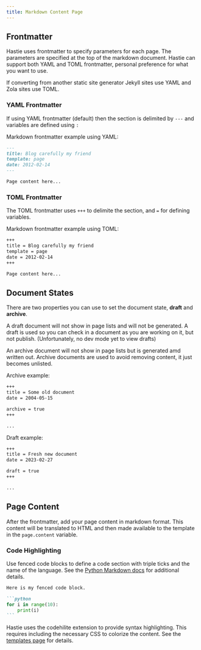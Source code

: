 ```yaml
---
title: Markdown Content Page
---
```


## Frontmatter

Hastie uses frontmatter to specify parameters for each page. The parameters are specified at the top of the markdown document. Hastie can support both YAML and TOML frontmatter, personal preference for what you want to use.

If converting from another static site generator Jekyll sites use YAML and Zola sites use TOML.

### YAML Frontmatter

If using YAML frontmatter (default) then the section is delimited by `---` and
variables are defined using `:`

Markdown frontmatter example using YAML:

```markdown
---
title: Blog carefully my friend
template: page
date: 2012-02-14
---

Page content here...
```

### TOML Frontmatter

The TOML frontmatter uses `+++` to delimite the section, and `=` for defining
variables.

Markdown frontmatter example using TOML:

```markdown
+++
title = Blog carefully my friend
template = page
date = 2012-02-14
+++

Page content here...
```


## Document States

There are two properties you can use to set the document state, **draft** and
**archive**.

A draft document will not show in page lists and will not be
generated. A draft is used so you can check in a document as you are working on
it, but not publish. (Unfortunately, no dev mode yet to view drafts)

An archive document will not show in page lists but is generated amd written
out. Archive documents are used to avoid removing content, it just becomes
unlisted.

Archive example:

```markdown
+++
title = Some old document
date = 2004-05-15

archive = true
+++

...
```

Draft example:

```markdown
+++
title = Fresh new document
date = 2023-02-27

draft = true
+++

...
```

## Page Content

After the frontmatter, add your page content in markdown format. This content will be translated to HTML and then made available to the template in the `page.content` variable.

### Code Highlighting

Use fenced code blocks to define a code section with triple ticks and the name
of the language. See the [Python Markdown
docs](https://python-markdown.github.io/extensions/fenced_code_blocks/) for additional details.

~~~markdown
Here is my fenced code block.

```python
for i in range(10):
    print(i)
```
~~~

Hastie uses the codehilite extension to provide syntax highlighting. This requires including the necessary CSS to colorize the content. See the [templates page](../templates/templates/) for details.
